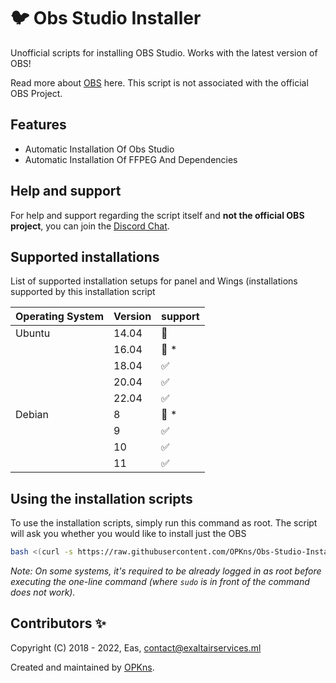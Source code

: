 # :bird: Obs Studio Installer
Unofficial scripts for installing OBS Studio. Works with the latest version of OBS!

Read more about [OBS](https://obsproject.com/) here. This script is not associated with the official OBS Project.

## Features
- Automatic Installation Of Obs Studio
- Automatic Installation Of FFPEG And Dependencies
## Help and support

For help and support regarding the script itself and **not the official OBS project**, you can join the [Discord Chat](https://soon.com).

## Supported installations

List of supported installation setups for panel and Wings (installations supported by this installation script

| Operating System | Version | support            |
| ---------------- | ------- | ------------------ |
| Ubuntu           | 14.04   | :red_circle:       |
|                  | 16.04   | :red_circle: \*    |      
|                  | 18.04   | :white_check_mark: |
|                  | 20.04   | :white_check_mark: |
|                  | 22.04   | :white_check_mark: |         
| Debian           | 8       | :red_circle: \*    |            
|                  | 9       | :white_check_mark: |
|                  | 10      | :white_check_mark: |
|                  | 11      | :white_check_mark: |

## Using the installation scripts

To use the installation scripts, simply run this command as root. The script will ask you whether you would like to install just the OBS

```bash
bash <(curl -s https://raw.githubusercontent.com/OPKns/Obs-Studio-Installer/main/installer.sh)
```

_Note: On some systems, it's required to be already logged in as root before executing the one-line command (where `sudo` is in front of the command does not work)._


## Contributors ✨

Copyright (C) 2018 - 2022, Eas, <contact@exaltairservices.ml>

Created and maintained by [OPKns](https://github.com/OPKns).
